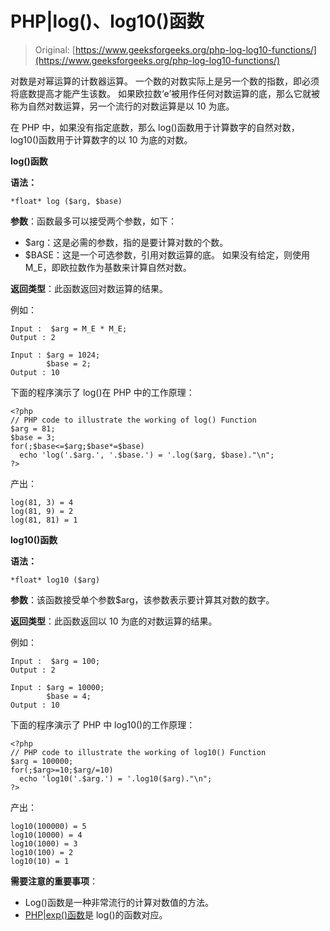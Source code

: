 # PHP|log()、log10()函数

> Original: [https://www.geeksforgeeks.org/php-log-log10-functions/](https://www.geeksforgeeks.org/php-log-log10-functions/)

对数是对幂运算的计数器运算。 一个数的对数实际上是另一个数的指数，即必须将底数提高才能产生该数。 如果欧拉数‘e’被用作任何对数运算的底，那么它就被称为自然对数运算，另一个流行的对数运算是以 10 为底。

在 PHP 中，如果没有指定底数，那么 log()函数用于计算数字的自然对数，log10()函数用于计算数字的以 10 为底的对数。

**log()函数**

**语法：**

```
*float* log ($arg, $base)

```

**参数**：函数最多可以接受两个参数，如下：

*   $arg：这是必需的参数，指的是要计算对数的个数。
*   $BASE：这是一个可选参数，引用对数运算的底。 如果没有给定，则使用 M_E，即欧拉数作为基数来计算自然对数。

**返回类型**：此函数返回对数运算的结果。

例如：

```
Input :  $arg = M_E * M_E;
Output : 2

Input : $arg = 1024;
        $base = 2;
Output : 10    

```

下面的程序演示了 log()在 PHP 中的工作原理：

```
<?php
// PHP code to illustrate the working of log() Function 
$arg = 81;
$base = 3;
for(;$base<=$arg;$base*=$base)
  echo 'log('.$arg.', '.$base.') = '.log($arg, $base)."\n";
?>
```

产出：

```
log(81, 3) = 4
log(81, 9) = 2
log(81, 81) = 1

```

**log10()函数**

**语法：**

```
*float* log10 ($arg)

```

**参数**：该函数接受单个参数$arg，该参数表示要计算其对数的数字。

**返回类型**：此函数返回以 10 为底的对数运算的结果。

例如：

```
Input :  $arg = 100;
Output : 2

Input : $arg = 10000;
        $base = 4;
Output : 10    

```

下面的程序演示了 PHP 中 log10()的工作原理：

```
<?php
// PHP code to illustrate the working of log10() Function 
$arg = 100000;
for(;$arg>=10;$arg/=10)
  echo 'log10('.$arg.') = '.log10($arg)."\n";
?>
```

产出：

```
log10(100000) = 5
log10(10000) = 4
log10(1000) = 3
log10(100) = 2
log10(10) = 1

```

**需要注意的重要事项**：

*   Log()函数是一种非常流行的计算对数值的方法。
*   [PHP|exp()函数](https://www.geeksforgeeks.org/php-exp-function/)是 log()的函数对应。
